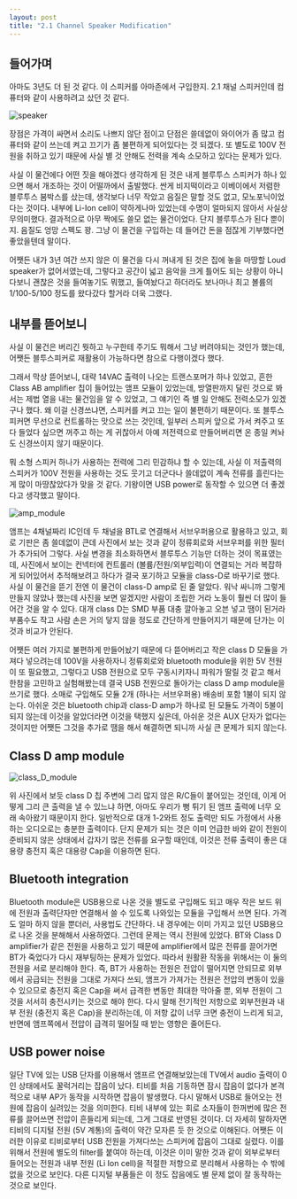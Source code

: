 ```yaml
---
layout: post
title: "2.1 Channel Speaker Modification"
---
```


## 들어가며

아마도 3년도 더 된 것 같다. 이 스피커를 아마존에서 구입한지. 2.1 채널 스피커인데 컴퓨터와 같이 사용하려고 샀던 것 같다.

![speaker](speaker.jpg?resize=800)

장점은 가격이 싸면서 소리도 나쁘지 않단 점이고 단점은 쓸데없이 와이어가 좀 많고 컴퓨터와 같이 쓰는데 켜고 끄기가 좀 불편하게 되어있다는 것 되겠다. 또 별도로 100V 전원을 취하고 있기 때문에 사실 별 것 안해도 전력을 계속 소모하고 있다는 문제가 있다.

사실 이 물건에다 어떤 짓을 해야겠다 생각하게 된 것은 내게 블루투스 스피커가 하나 있으면 해서 개조하는 것이 어떨까에서 출발했다. 싼게 비지떡이라고 이베이에서 저렴한 블루투스 붐박스를 샀는데, 생각보다 너무 작았고 음질은 말할 것도 없고, 모노포닉이었다는 것이다. 내부에 Li-Ion cell이 약하게나마 있었는데 수명이 얼마되지 않아서 사실상 무의미했다. 결과적으로 아무 짝에도 쓸모 없는 물건이었다. 단지 블루투스가 된다 뿐이지. 음질도 엉망 스펙도 꽝. 그냥 이 물건을 구입하는 데 들어간 돈을 점잖게 기부했다면 좋았을텐데 말이다.

어쨋든 내가 3년 여간 쓰지 않은 이 물건을 다시 꺼내게 된 것은 집에 놓을 마땅할 Loud speaker가 없어서였는데, 그렇다고 공간이 넓고 음악을 크게 틀어도 되는 상황이 아니다보니 괜찮은 것을 들여놓기도 뭐했고, 들여놨다고 하더라도 보나마나 최고 볼륨의 1/100-5/100 정도를 왔다갔다 할거라 더욱 그랬다.

## 내부를 뜯어보니

사실 이 물건은 버리긴 뭣하고 누구한테 주기도 뭐해서 그냥 버려야되는 것인가 했는데, 어쨋든 블투스피커로 재활용이 가능하다면 참으로 다행이겠다 했다.

그래서 막상 뜯어보니, 대략 14VAC 출력이 나오는 트랜스포머가 하나 있었고, 흔한 Class AB amplifier 칩이 들어있는 앰프 모듈이 있었는데, 방열판까지 달린 것으로 봐서는 제법 열을 내는 물건임을 알 수 있었고, 그 얘기인 즉 별 일 안해도 전력소모가 있겠구나 했다. 왜 이걸 신경쓰냐면, 스피커를 켜고 끄는 일이 불편하기 때문이다. 또 블투스피커면 무선으로 컨트롤하는 맛으로 쓰는 것인데, 일부러 스피커 앞으로 가서 켜주고 또 다 들었다 싶으면 꺼주고 하는 게 귀찮아서 아예 저전력으로 만들어버리면 온 종일 켜놔도 신경쓰이지 않기 때문이다.

뭐 소형 스피커 하나가 사용하는 전력에 그리 민감하냐 할 수 있는데, 사실 이 저출력의 스피커가 100V 전원을 사용하는 것도 웃기고 더군다나 쓸데없이 계속 전류를 흘린다는 게 많이 마땅찮았다가 맞을 것 같다. 기왕이면 USB power로 동작할 수 있으면 더 좋겠다고 생각했고 말이다.

![amp_module](module.jpg?resize=800)

앰프는 4채널짜리 IC인데 두 채널을 BTL로 연결해서 서브우퍼용으로 활용하고 있고, 회로 기판은 좀 쓸데없이 큰데 사진에서 보는 것과 같이 정류회로와 서브우퍼를 위한 필터가 추가되어 그렇다. 사실 변경을 최소화하면서 블루투스 기능만 더하는 것이 목표였는데, 사진에서 보이는 컨넥터에 컨트롤러 (볼륨/전원/외부입력)이 연결되는 거라 복잡하게 되어있어서 추적해보려고 하다가 결국 포기하고 모듈을 class-D로 바꾸기로 했다. 사실 이 물건을 뜯기 전엔 이 물건이 class-D amp로 된 줄 알았다. 워낙 싸니까 그렇게 만들지 않았나 했는데 사진을 보면 알겠지만 사람이 조립한 거라 노동이 훨씬 더 많이 들어간 것을 알 수 있다. 대개 class D는 SMD 부품 대충 깔아놓고 오븐 넣고 땜이 된거라 부품수도 작고 사람 손은 거의 닿지 않을 정도로 간단하게 만들어지기 때문에 단가는 이것과 비교가 안된다.

어쨋든 여러 가지로 불편하게 만들어놨기 때문에 다 뜯어버리고 작은 class D 모듈을 가져다 넣으려는데 100V을 사용하자니 정류회로와 bluetooth module을 위한 5V 전원이 또 필요했고, 그렇다고 USB 전원으로 모두 구동시키자니 파워가 딸릴 것 같고 해서 한참을 고민하고 실험해봤는데 결국 USB 전원으로 돌아가는 class D amp module을 쓰기로 했다. 소매로 구입해도 모듈 2개 (하나는 서브우퍼용) 배송비 포함 1불이 되지 않는다. 아쉬운 것은 bluetooth chip과 class-D amp가 하나로 된 모듈도 가격이 5불이 되지 않는데 이것을 알았더라면 이것을 택했지 싶은데, 아쉬운 것은 AUX 단자가 없다는 것이지만 어쨋든 그것을 추가로 땜을 해서 해결하면 되니까 사실 큰 문제가 되지 않는다.

## Class D amp module

![class_D_module](amps.jpg?resize=800)

위 사진에서 보듯 class D 칩 주변에 그리 많지 않은 R/C들이 붙어있는 것인데, 이게 어떻게 그리 큰 출력을 낼 수 있느냐 하면, 아마도 우리가 뻥 튀기 된 앰프 출력에 너무 오래 속아왔기 때문이지 한다. 일반적으로 대개 1-2와트 정도 출력만 되도 가정에서 사용하는 오디오로는 충분한 출력이다. 단지 문제가 되는 것은 이미 언급한 바와 같이 전원이 준비되지 않은 상태에서 갑자기 많은 전류를 요구할 때인데, 이것은 전류 출력이 좋은 대용량 충전지 혹은 대용량 Cap을 이용하면 된다. 

## Bluetooth integration

Bluetooth module은 USB용으로 나온 것을 별도로 구입해도 되고 매우 작은 보드 위에 전원과 출력단자만 연결해서 쓸 수 있도록 나와있는 모듈을 구입해서 쓰면 된다. 가격도 얼마 하지 않을 뿐더러, 사용법도 간단하다. 내 경우에는 이미 가지고 있던 USB용으로 나온 것을 분해해서 사용하였다. 그런데 문제는 역시 전원에 있었다. BT와 Class D amplifier가 같은 전원을 사용하고 있기 때문에 amplifier에서 많은 전류를 끌어가면 BT가 죽었다가 다시 재부팅하는 문제가 있었다. 따라서 원활환 작동을 위해서는 이 둘의 전원을 서로 분리해야 한다. 즉, BT가 사용하는 전원은 전압이 떨어지면 안되므로 외부에서 공급되는 전원을 그대로 가져다 쓰되, 앰프가 가져가는 전원은 전압의 변동이 있을 수 있으므로 충전지 혹은 Cap을 써서 급격한 변동만 최대한 막아줄 뿐, 외부 전원이 그것을 서서히 충전시키는 것으로 해야 한다. 다시 말해 전기적인 저항으로 외부전원과 내부 전원 (충전지 혹은 Cap)을 분리하는데, 이 저항 값이 너무 크면 충전이 느리게 되고, 반면에 앰프쪽에서 전압이 급격히 떨어질 때 받는 영향은 줄어든다. 

## USB power noise

일단 TV에 있는 USB 단자를 이용해서 앰프르 연결해보았는데 TV에서 audio 출력이 0인 상태에서도 꿀럭거리는 잡음이 났다. 티비를 처음 기동하면 잠시 잡음이 없다가 본격적으로 내부 AP가 동작을 시작하면 잡음이 발생했다. 다시 말해서 USB로 들어오는 전원에 잡음이 실려있는 것을 의미한다. 티비 내부에 있는 회로 소자들이 한꺼번에 많은 전류를 끌어쓰면 전압이 흔들리게 되는데, 그게 그대로 반영된 것이다. 더 자세히 말하자면 티비의 디지털 전원 (5V 계통)의 출력이 약간 모자른 듯 한 것으로 이해된다. 어쨋든 이러한 이유로 티비로부터 USB 전원을 가져다쓰는 스피커에 잡음이 그대로 실렸다. 이를 위해서 전원에 별도의 filter를 붙여야 하는데, 이것은 이미 말한 것과 같이 외부로부터 들어오는 전원과 내부 전원 (Li Ion cell)을 적절한 저항으로 분리해서 사용하는 수 밖에 없을 것으로 보인다. 다른 디지털 부품들은 이 정도 잡음에도 별 문제 없이 잘 동작하는 것으로 보인다.



